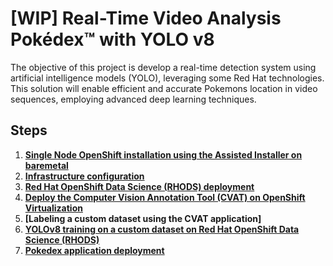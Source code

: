 # [WIP] Real-Time Video Analysis Pokédex™ with YOLO v8
The objective of this project is develop a real-time detection system using artificial intelligence models (YOLO), leveraging some Red Hat technologies. This solution will enable efficient and accurate Pokemons location in video sequences, employing advanced deep learning techniques.

## Steps
1. **[Single Node OpenShift installation using the Assisted Installer on baremetal](docs/sno.md)**
2. **[Infrastructure configuration](docs/infra.md)**
3. **[Red Hat OpenShift Data Science (RHODS) deployment](docs/rhods.md)**
4. **[Deploy the Computer Vision Annotation Tool (CVAT) on OpenShift Virtualization](docs/cvat.md)**
5. **[Labeling a custom dataset using the CVAT application]**
6. **[YOLOv8 training on a custom dataset on Red Hat OpenShift Data Science (RHODS)](Notebooks/Pokedex_YOLO_v8.ipynb)**
7. **[Pokedex application deployment](docs/deploy.md)**
